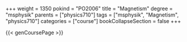 +++
weight = 1350
pokind = "PO2006"
title = "Magnetism"
degree = "msphysik"
parents = ["physics710"]
tags = ["msphysik", "Magnetism", "physics710"]
categories = ["course"]
bookCollapseSection = false
+++

{{< genCoursePage >}}
